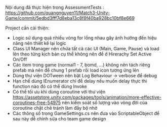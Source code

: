 Nội dung đã thực hiện trong AssessmentTests : 
https://github.com/quangnguyen11/Match3-Unity-Game/commit/5edbd3fff7d8eba13c8f8f40ba928bc10bf8e669

Project cần cải thiện:
- Logic sử dụng quá nhiều vòng for lồng nhau gây ảnh hưởng đến hiệu năng nên thiết kế lại logic
- Class UI Manager nên chứa tất cả các UI (Main, Game, Pause) và load lên theo từng kịch bản cụ thể không nên để ở Hirerachy Set Active On/Off
- Các item trong game (normal1 - 7, bomd, ...) không nên tách riêng prefab mà nên để chung 1 prefab rồi load icon tương ứng lên
- Dùng thư viện DOTween nên bật Log Behaviour -> verbose để debug
- Hạn chế dùng IEnumerator chỉ để delay nếu muốn delay thực thi function nào đó có thể dùng Invoke
- Có thể tối ưu khi dùng coroutine với thư viện https://assetstore.unity.com/packages/tools/animation/more-effective-coroutines-free-54975 nên kiểm soát số lượng vào vòng đời của coroutine chặt chẽ tránh làm đầy bộ nhớ
- Các thông số trong GameSettings.cs nên đưa vào ScriptableObject để sau này dễ chỉnh sửa cho team game design
  
